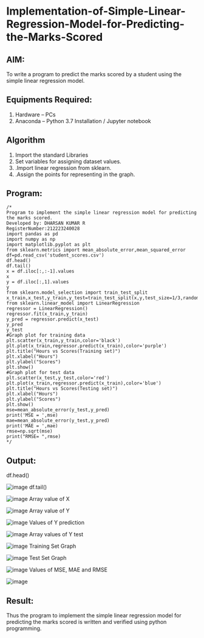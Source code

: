 # Implementation-of-Simple-Linear-Regression-Model-for-Predicting-the-Marks-Scored

## AIM:
To write a program to predict the marks scored by a student using the simple linear regression model.

## Equipments Required:
1. Hardware – PCs
2. Anaconda – Python 3.7 Installation / Jupyter notebook

## Algorithm
1. Import the standard Libraries
2. Set variables for assigning dataset values.
3. .Import linear regression from sklearn.
4. .Assign the points for representing in the graph.

## Program:
```
/*
Program to implement the simple linear regression model for predicting the marks scored.
Developed by: DHARSAN KUMAR R
RegisterNumber:212223240028
import pandas as pd
import numpy as np
import matplotlib.pyplot as plt
from sklearn.metrics import mean_absolute_error,mean_squared_error
df=pd.read_csv('student_scores.csv')
df.head()
df.tail()
x = df.iloc[:,:-1].values
x
y = df.iloc[:,1].values
y
from sklearn.model_selection import train_test_split
x_train,x_test,y_train,y_test=train_test_split(x,y,test_size=1/3,random_state=0)
from sklearn.linear_model import LinearRegression
regressor = LinearRegression()
regressor.fit(x_train,y_train)
y_pred = regressor.predict(x_test)
y_pred
y_test
#Graph plot for training data
plt.scatter(x_train,y_train,color='black')
plt.plot(x_train,regressor.predict(x_train),color='purple')
plt.title("Hours vs Scores(Training set)")
plt.xlabel("Hours")
plt.ylabel("Scores")
plt.show()
#Graph plot for test data
plt.scatter(x_test,y_test,color='red')
plt.plot(x_train,regressor.predict(x_train),color='blue')
plt.title("Hours vs Scores(Testing set)")
plt.xlabel("Hours")
plt.ylabel("Scores")
plt.show()
mse=mean_absolute_error(y_test,y_pred)
print('MSE = ',mse)
mae=mean_absolute_error(y_test,y_pred)
print('MAE = ',mae)
rmse=np.sqrt(mse)
print("RMSE= ",rmse) 
*/
```

## Output:
df.head()

![image](https://github.com/DHARSAN23014208/Implementation-of-Simple-Linear-Regression-Model-for-Predicting-the-Marks-Scored/assets/149365413/55818a2e-0e31-4029-bbb2-47a43d536809)
df.tail()

![image](https://github.com/DHARSAN23014208/Implementation-of-Simple-Linear-Regression-Model-for-Predicting-the-Marks-Scored/assets/149365413/4e4ef5ab-86c2-4639-8ca1-37ce036c47c8)
Array value of X

![image](https://github.com/DHARSAN23014208/Implementation-of-Simple-Linear-Regression-Model-for-Predicting-the-Marks-Scored/assets/149365413/5388da20-0c01-418b-9a9c-e544a4a1f25c)
Array value of Y

![image](https://github.com/DHARSAN23014208/Implementation-of-Simple-Linear-Regression-Model-for-Predicting-the-Marks-Scored/assets/149365413/75698fe1-334b-42c2-9575-a0c71475009f)
Values of Y prediction

![image](https://github.com/DHARSAN23014208/Implementation-of-Simple-Linear-Regression-Model-for-Predicting-the-Marks-Scored/assets/149365413/b86310c9-ed2c-47d7-a633-e86d9df3a602)
Array values of Y test

![image](https://github.com/DHARSAN23014208/Implementation-of-Simple-Linear-Regression-Model-for-Predicting-the-Marks-Scored/assets/149365413/2a2e3830-03f6-4f55-9468-057914ef4bbe)
Training Set Graph

![image](https://github.com/DHARSAN23014208/Implementation-of-Simple-Linear-Regression-Model-for-Predicting-the-Marks-Scored/assets/149365413/ce4c4a8b-07b7-4885-b684-1a7ef1f21e7e)
Test Set Graph

![image](https://github.com/DHARSAN23014208/Implementation-of-Simple-Linear-Regression-Model-for-Predicting-the-Marks-Scored/assets/149365413/c92ea562-783d-4efc-aeeb-3910069b058e)
Values of MSE, MAE and RMSE

![image](https://github.com/DHARSAN23014208/Implementation-of-Simple-Linear-Regression-Model-for-Predicting-the-Marks-Scored/assets/149365413/517293a1-eac6-46a8-aea5-16965e85a80a)

## Result:
Thus the program to implement the simple linear regression model for predicting the marks scored is written and verified using python programming.
